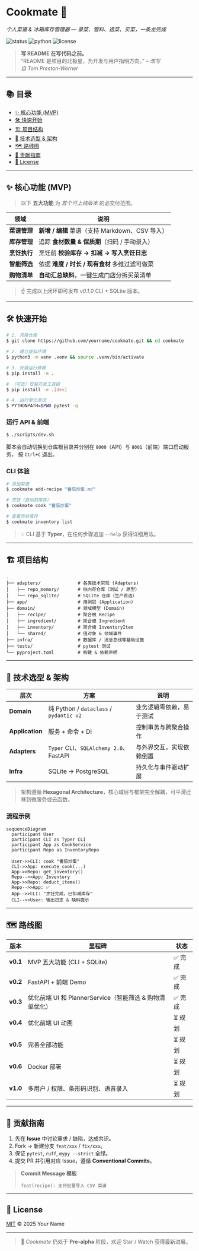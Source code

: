 # Cookmate 🍳

*个人菜谱 & 冰箱库存管理器 — 录菜、管料、选菜、买菜，一条龙完成*

![status](https://img.shields.io/badge/status-pre--alpha-red)
![python](https://img.shields.io/badge/python-3.9%2B-blue)
![license](https://img.shields.io/badge/license-MIT-green)

> **写 README 在写代码之前。**  
> “README 是项目的北极星，为开发与用户指明方向。” – *改写自 Tom Preston‑Werner*

---

## 📚 目录

* [✨ 核心功能 (MVP)](#-核心功能-mvp)
* [🛠 快速开始](#-快速开始)
* [🏗 项目结构](#-项目结构)
* [🔌 技术选型 & 架构](#-技术选型--架构)
* [🗺 路线图](#-路线图)
* [🤝 贡献指南](#-贡献指南)
* [📄 License](#-license)

---

## ✨ 核心功能 (MVP)

> 以下 **五大功能** 为 *首个可上线版本* 的必交付范围。

| 领域       | 说明                                 |
| -------- | ---------------------------------- |
| **菜谱管理** | **新增 / 编辑** 菜谱（支持 Markdown、CSV 导入） |
| **库存管理** | 追踪 **食材数量 & 保质期**（扫码 / 手动录入）       |
| **烹饪执行** | 烹饪前 **校验库存 → 扣减 → 写入烹饪日志**         |
| **智能筛选** | 依据 **难度 / 时长 / 现有食材** 多维过滤可做菜      |
| **购物清单** | **自动汇总缺料**，一键生成门店分拆买菜清单            |

> ☝️ 完成以上闭环即可发布 *v0.1.0* CLI + SQLite 版本。

---

## 🛠 快速开始

```bash
# 1. 克隆仓库
$ git clone https://github.com/yourname/cookmate.git && cd cookmate

# 2. 建立虚拟环境
$ python3 -m venv .venv && source .venv/bin/activate

# 3. 安装运行依赖
$ pip install -e .

# （可选）安装开发工具链
$ pip install -e .[dev]

# 4. 运行单元测试
$ PYTHONPATH=$PWD pytest -q
```

### 运行 API & 前端

```bash
$ ./scripts/dev.sh
```

脚本会自动切换到仓库根目录并分别在 `8000`（API）与 `8001`（前端）端口启动服务，
按 `Ctrl+C` 退出。

### CLI 体验

```bash
# 添加菜谱
$ cookmate add-recipe "番茄炒蛋.md"

# 烹饪（自动扣库存）
$ cookmate cook "番茄炒蛋"

# 查看当前库存
$ cookmate inventory list
```

> 💡 CLI 基于 **Typer**，在任何步骤追加 `--help` 获得详细用法。

---

## 🏗 项目结构

```text
.
├── adapters/              # 各类技术实现 (Adapters)
│   ├── repo_memory/       # 纯内存仓库（测试 / 原型）
│   └── repo_sqlite/       # SQLite 仓库（生产首选）
├── app/                   # 用例层 (Application)
├── domain/                # 领域模型 (Domain)
│   ├── recipe/            # 聚合根 Recipe
│   ├── ingredient/        # 聚合根 Ingredient
│   ├── inventory/         # 聚合根 InventoryItem
│   └── shared/            # 值对象 & 领域事件
├── infra/                 # 数据库 / 消息总线等基础设施
├── tests/                 # pytest 测试
└── pyproject.toml         # 构建 & 依赖声明
```

---

## 🔌 技术选型 & 架构

| 层次              | 方案                                     | 说明           |
| --------------- | -------------------------------------- | ------------ |
| **Domain**      | 纯 Python / `dataclass` / `pydantic v2` | 业务逻辑零依赖，易于测试 |
| **Application** | 服务 + 命令 + DI                           | 控制事务与跨聚合操作   |
| **Adapters**    | `Typer` CLI、`SQLAlchemy 2.0`、FastAPI   | 与外界交互，实现依赖倒置 |
| **Infra**       | SQLite → PostgreSQL                    | 持久化与事件驱动扩展   |

> 架构遵循 **Hexagonal Architecture**，核心域层与框架完全解耦，可平滑迁移到微服务或云函数。

### 流程示例

```mermaid
sequenceDiagram
  participant User
  participant CLI as Typer CLI
  participant App as CookService
  participant Repo as InventoryRepo

  User->>CLI: cook "番茄炒蛋"
  CLI->>App: execute_cook(...)
  App->>Repo: get_inventory()
  Repo-->>App: Inventory
  App->>Repo: deduct_items()
  Repo-->>App: ✅
  App-->>CLI: "烹饪完成，已扣减库存"
  CLI-->>User: 输出日志 & 缺料提示
```

---

## 🗺 路线图

| 版本 | 里程碑 | 状态 |
| -------- | ------------------------ | ------ |
| **v0.1** | MVP 五大功能 (CLI + SQLite) | ✅ 完成 |
| **v0.2** | FastAPI + 前端 Demo | ✅ 完成 |
| **v0.3** | 优化前端 UI 和 PlannerService（智能筛选 & 购物清单优化） | ✅ 完成 |
| **v0.4** | 优化前端 UI 动画 | ⏳ 规划 |
| **v0.5** | 完善全部功能 | ⏳ 规划 |
| **v0.6** | Docker 部署 | ⏳ 规划 |
| **v1.0** | 多用户 / 权限、条形码识别、语音录入 | ⏳ 规划 |

---

## 🤝 贡献指南

1. 先在 **Issue** 中讨论需求 / 缺陷，达成共识。
2. Fork → 新建分支 `feat/xxx` / `fix/xxx`。
3. 保证 `pytest`, `ruff`, `mypy --strict` 全绿。
4. 提交 PR 并引用对应 Issue，遵循 **Conventional Commits**。

> **Commit Message 模板**
>
> ```text
> feat(recipe): 支持批量导入 CSV 菜谱
> ```

---

## 📄 License

[MIT](LICENSE) © 2025 Your Name

---

> 📝 *Cookmate* 仍处于 **Pre‑alpha** 阶段，欢迎 Star / Watch 获得最新进展。
